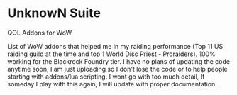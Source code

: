 # UnknowN Suite
QOL Addons for WoW

List of WoW addons that helped me in my raiding performance (Top 11 US raiding guild at the time and top 1 World Disc Priest - Proraiders).
100% working for the Blackrock Foundry tier. I have no plans of updating the code anytime soon, I am just uploading so I don't lose the code or to help people starting with addons/lua scripting.
I wont go with too much detail, If someday I play with this again, I will update with proper documentation.
